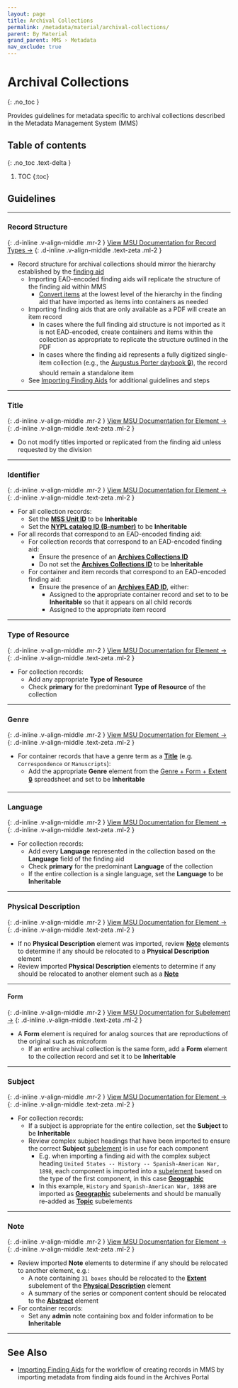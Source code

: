 ```yaml
---
layout: page
title: Archival Collections
permalink: /metadata/material/archival-collections/
parent: By Material
grand_parent: MMS › Metadata
nav_exclude: true
---
```


# Archival Collections
{: .no_toc }

Provides guidelines for metadata specific to archival collections described in the Metadata Management System (MMS)

## Table of contents
{: .no_toc .text-delta }

1. TOC
{:toc}

## Guidelines

---

### Record Structure
{: .d-inline .v-align-middle .mr-2 }
[View MSU Documentation for Record Types →](/metadata-documentation/metadata/record-type/)
{: .d-inline .v-align-middle .text-zeta .ml-2 }

- Record structure for archival collections should mirror the hierarchy established by the [finding aid](/metadata-documentation/workflows/importing/finding-aids/)
  - Importing EAD-encoded finding aids will replicate the structure of the finding aid within MMS
    - [Convert items](/metadata-documentation/workflows/remediation/restructuring/#converting-items) at the lowest level of the hierarchy in the finding aid that have imported as items into containers as needed
  - Importing finding aids that are only available as a PDF will create an item record
    - In cases where the full finding aid structure is not imported as it is not EAD-encoded, create containers and items within the collection as appropriate to replicate the structure outlined in the PDF
    - In cases where the finding aid represents a fully digitized single-item collection (e.g., the [Augustus Porter daybook 🔒](https://metadata.nypl.org/items/6120514)), the record should remain a standalone item
  - See [Importing Finding Aids](/metadata-documentation/workflows/importing/finding-aids/) for additional guidelines and steps

---

### Title
{: .d-inline .v-align-middle .mr-2 }
[View MSU Documentation for Element →](/metadata-documentation/metadata/element/title/)
{: .d-inline .v-align-middle .text-zeta .ml-2 }

- Do not modify titles imported or replicated from the finding aid unless requested by the division

---

### Identifier
{: .d-inline .v-align-middle .mr-2 }
[View MSU Documentation for Element →](/metadata-documentation/metadata/element/identifier/)
{: .d-inline .v-align-middle .text-zeta .ml-2 }

- For all collection records:
    - Set the [**MSS Unit ID**](/metadata-documentation/metadata/element/identifier/mss-unit/) to be **Inheritable**
    - Set the [**NYPL catalog ID (B-number)**](/metadata-documentation/metadata/element/identifier/bnumber/) to be **Inheritable**
- For all records that correspond to an EAD-encoded finding aid:
  - For collection records that correspond to an EAD-encoded finding aid:
    - Ensure the presence of an [**Archives Collections ID**](/metadata-documentation/metadata/element/identifier/archives-collections/)
    - Do not set the [**Archives Collections ID**](/metadata-documentation/metadata/element/identifier/archives-collections/) to be **Inheritable**
  - For container and item records that correspond to an EAD-encoded finding aid:
    - Ensure the presence of an [**Archives EAD ID**](/metadata-documentation/metadata/element/identifier/archives-ead/), either:
      - Assigned to the appropriate container record and set to to be **Inheritable** so that it appears on all child records
      - Assigned to the appropriate item record

---

### Type of Resource
{: .d-inline .v-align-middle .mr-2 }
[View MSU Documentation for Element →](/metadata-documentation/metadata/element/type-of-resource/)
{: .d-inline .v-align-middle .text-zeta .ml-2 }

- For collection records:
  - Add any appropriate **Type of Resource**
  - Check **primary** for the predominant **Type of Resource** of the collection

---

### Genre
{: .d-inline .v-align-middle .mr-2 }
[View MSU Documentation for Element →](/metadata-documentation/metadata/element/genre/)
{: .d-inline .v-align-middle .text-zeta .ml-2 }

- For container records that have a genre term as a [**Title**](/metadata-documentation/metadata/element/title/) (e.g. `Correspondence` or `Manuscripts`):
  - Add the appropriate **Genre** element from the [Genre + Form + Extent 🔒](https://docs.google.com/spreadsheets/d/1NGlV94Iufe0p3EJdoJDX7SgvH-LUYqWLEuB1Az3DmbM/edit#gid=187807178) spreadsheet and set to be **Inheritable**

---

### Language
{: .d-inline .v-align-middle .mr-2 }
[View MSU Documentation for Element →](/metadata-documentation/metadata/element/language/)
{: .d-inline .v-align-middle .text-zeta .ml-2 }

- For collection records:
  - Add every **Language** represented in the collection based on the **Language** field of the finding aid
  - Check **primary** for the predominant **Language** of the collection
  - If the entire collection is a single language, set the **Language** to be **Inheritable**

---

### Physical Description
{: .d-inline .v-align-middle .mr-2 }
[View MSU Documentation for Element →](/metadata-documentation/metadata/element/physical-description/)
{: .d-inline .v-align-middle .text-zeta .ml-2 }

- If no **Physical Description** element was imported, review [**Note**](#note) elements to determine if any should be relocated to a **Physical Description** element
- Review imported **Physical Description** elements to determine if any should be relocated to another element such as a [**Note**](#note)

---

#### Form
{: .d-inline .v-align-middle .mr-2 }
[View MSU Documentation for Subelement →](/metadata-documentation/metadata/element/physical-description/#form)
{: .d-inline .v-align-middle .text-zeta .ml-2 }

- A **Form** element is required for analog sources that are reproductions of the original such as microform
  - If an entire archival collection is the same form, add a **Form** element to the collection record and set it to be **Inheritable**

---

### Subject
{: .d-inline .v-align-middle .mr-2 }
[View MSU Documentation for Element →](/metadata-documentation/metadata/element/subject/)
{: .d-inline .v-align-middle .text-zeta .ml-2 }

- For collection records:
  - If a subject is appropriate for the entire collection, set the **Subject** to be **Inheritable**
  - Review complex subject headings that have been imported to ensure the correct **Subject** [subelement](/metadata-documentation/metadata/element/subject/#subelements) is in use for each component
    - E.g. when importing a finding aid with the complex subject heading `United States -- History -- Spanish-American War, 1898`, each component is imported into a [subelement](/metadata-documentation/metadata/element/subject/#subelements) based on the type of the first component, in this case [**Geographic**](/metadata-documentation/metadata/element/subject/#geographic)
    - In this example, `History` and `Spanish-American War, 1898` are imported as [**Geographic**](/metadata-documentation/metadata/element/subject/#geographic) subelements and should be manually re-added as [**Topic**](/metadata-documentation/metadata/element/subject/#topic) subelements

---

### Note
{: .d-inline .v-align-middle .mr-2 }
[View MSU Documentation for Element →](/metadata-documentation/metadata/element/note/)
{: .d-inline .v-align-middle .text-zeta .ml-2 }

- Review imported **Note** elements to determine if any should be relocated to another element, e.g.:
  - A note containing `31 boxes` should be relocated to the [**Extent**](/metadata-documentation/metadata/element/physical-description/#extent) subelement of the [**Physical Description**](/metadata-documentation/metadata/element/physical-description/) element
  - A summary of the series or component content should be relocated to the [**Abstract**](/metadata-documentation/metadata/element/abstract/) element
- For container records:
  - Set any **admin** note containing box and folder information to be **Inheritable**

---

## See Also

- [Importing Finding Aids](/metadata-documentation/workflows/importing/finding-aids/) for the workflow of creating records in MMS by importing metadata from finding aids found in the Archives Portal